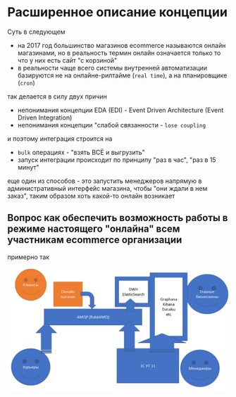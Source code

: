 # Расширенное описание концепции

Суть в следующем

* на 2017 год большинство магазинов ecommerce называются онлайн магазинами, но в реальность термин онлайн означается только то что у них есть сайт "с корзиной"
* в реальности чаще всего системы внутренней автоматизации базируются не на онлайне-рилтайме (`real time`), а на планировщике (`cron`)

так делается в силу двух причин

* непонимания концепции EDA (EDI) - Event Driven Architecture (Event Driven Integration)
* непонимания концепции "слабой связанности - `lose coupling`

и поэтому интеграция строится на

* `bulk` операциях - "взять ВСЁ и выгрузить"
* запуск интеграции происходит по принципу "раз в час", "раз в 15 минут"

еще один из способов - это запустить менеджеров напрямую в административный интерфейс магазина, чтобы "они ждали в нем заказ", таким образом хоть какой-то онлайн возникает

## Вопрос как обеспечить возможность работы в режиме настоящего "онлайна" всем участникам ecommerce организации

примерно так

![Awesome](arch.png)
